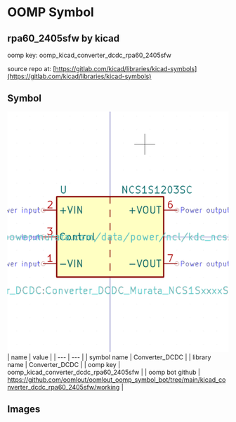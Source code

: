 # OOMP Symbol  
## rpa60_2405sfw  by kicad  
  
oomp key: oomp_kicad_converter_dcdc_rpa60_2405sfw  
  
source repo at: [https://gitlab.com/kicad/libraries/kicad-symbols](https://gitlab.com/kicad/libraries/kicad-symbols)  
## Symbol  
  
[![working.png](working_600.png)](working.png)  
| name | value | 
| --- | --- | 
| symbol name | Converter_DCDC | 
| library name | Converter_DCDC | 
| oomp key | oomp_kicad_converter_dcdc_rpa60_2405sfw | 
| oomp bot github | https://github.com/oomlout/oomlout_oomp_symbol_bot/tree/main/kicad_converter_dcdc_rpa60_2405sfw/working | 
## Images  
